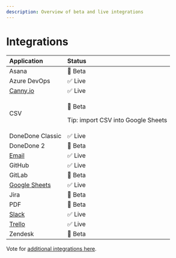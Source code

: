 ```yaml
---
description: Overview of beta and live integrations
---
```


# Integrations

<table>
  <thead>
    <tr>
      <th style="text-align:left">Application</th>
      <th style="text-align:left">Status</th>
    </tr>
  </thead>
  <tbody>
    <tr>
      <td style="text-align:left">Asana</td>
      <td style="text-align:left">&#x1F6A7; Beta</td>
    </tr>
    <tr>
      <td style="text-align:left">Azure DevOps</td>
      <td style="text-align:left">&#x2705; Live</td>
    </tr>
    <tr>
      <td style="text-align:left"><a href="https://tasksift.com/canny-integration">Canny.io</a>
      </td>
      <td style="text-align:left">&#x2705; Live</td>
    </tr>
    <tr>
      <td style="text-align:left">CSV</td>
      <td style="text-align:left">
        <p>&#x1F6A7; Beta</p>
        <p>Tip: import CSV into Google Sheets</p>
      </td>
    </tr>
    <tr>
      <td style="text-align:left">DoneDone Classic</td>
      <td style="text-align:left">&#x2705; Live</td>
    </tr>
    <tr>
      <td style="text-align:left">DoneDone 2</td>
      <td style="text-align:left">&#x1F6A7; Beta</td>
    </tr>
    <tr>
      <td style="text-align:left"><a href="https://tasksift.com/email-integration">Email</a>
      </td>
      <td style="text-align:left">&#x2705; Live</td>
    </tr>
    <tr>
      <td style="text-align:left">GitHub</td>
      <td style="text-align:left">&#x2705; Live</td>
    </tr>
    <tr>
      <td style="text-align:left">GitLab</td>
      <td style="text-align:left">&#x1F6A7; Beta</td>
    </tr>
    <tr>
      <td style="text-align:left"><a href="https://tasksift.com/google-sheets-integration">Google Sheets</a>
      </td>
      <td style="text-align:left">&#x2705; Live</td>
    </tr>
    <tr>
      <td style="text-align:left">Jira</td>
      <td style="text-align:left">&#x1F6A7; Beta</td>
    </tr>
    <tr>
      <td style="text-align:left">PDF</td>
      <td style="text-align:left">&#x1F6A7; Beta</td>
    </tr>
    <tr>
      <td style="text-align:left"><a href="https://tasksift.com/slack-integration">Slack</a>
      </td>
      <td style="text-align:left">&#x2705; Live</td>
    </tr>
    <tr>
      <td style="text-align:left"><a href="https://tasksift.com/trello-integration">Trello</a>
      </td>
      <td style="text-align:left">&#x2705; Live</td>
    </tr>
    <tr>
      <td style="text-align:left">Zendesk</td>
      <td style="text-align:left">&#x1F6A7; Beta</td>
    </tr>
  </tbody>
</table>

Vote for [additional integrations here](https://tasksift.canny.io/feature-requests).

